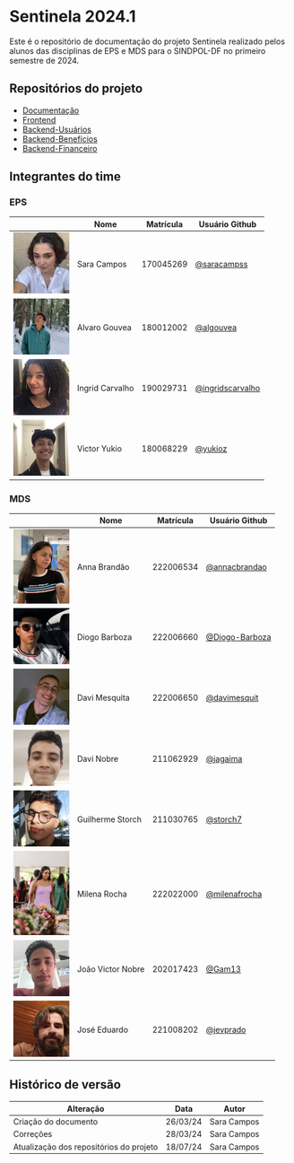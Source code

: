 # Sentinela 2024.1

Este é o repositório de documentação do projeto Sentinela realizado pelos alunos das disciplinas de EPS e MDS para o SINDPOL-DF no primeiro semestre de 2024. 

## Repositórios do projeto

- [Documentação](https://github.com/fga-eps-mds/2024.1-SENTINELA-DOC)
- [Frontend](https://github.com/fga-eps-mds/2024.1-SENTINELA-FRONT)
- [Backend-Usuários](https://github.com/fga-eps-mds/2024.1-SENTINELA-BACKEND-USUARIOS)
- [Backend-Benefícios](https://github.com/fga-eps-mds/2024.1-SENTINELA-BACKEND-BENEFICIOS)
- [Backend-Financeiro](https://github.com/fga-eps-mds/2024.1-SENTINELA-BACKEND-FINANCEIRO)


<!-- - [Frontend](https://github.com/fga-eps-mds/2024.1-SINDPOL-Front) -->

## Integrantes do time

### EPS

|                                                                              | Nome               | Matrícula | Usuário Github                                                             |
| - | - | - | - |
| <img src="./assets/sara.jpeg" width="100">    | Sara Campos       | 170045269 | [@saracampss](https://github.com/saracampss) |
| <img src="./assets/alvaro.jpeg" width="100">    | Alvaro Gouvea       | 180012002 | [@algouvea](https://github.com/algouvea) |
| <img src="./assets/ingrid.jpeg" width="100">    | Ingrid Carvalho       | 190029731 | [@ingridscarvalho](https://github.com/ingridscarvalho) |
| <img src="./assets/yukio.jpeg" width="100">    | Victor Yukio       | 180068229 | [@yukioz](https://github.com/yukioz) |

### MDS

|                                                                              | Nome               | Matrícula | Usuário Github                                                             |
| - | - | - | - |
| <img src="./assets/anna.jpeg" width="100">    | Anna Brandão       | 222006534 | [@annacbrandao](https://github.com/annacbrandao) |
| <img src="./assets/diogo.jpeg" width="100">    | Diogo Barboza       | 222006660 | [@Diogo-Barboza](https://github.com/Diogo-Barboza) |
| <img src="./assets/dmesquita.jpeg" width="100">    | Davi Mesquita       | 222006650 | [@davimesquit](https://github.com/davimesquit) |
| <img src="./assets/dnobre.jpeg" width="100">    | Davi Nobre       | 211062929 | [@jagaima](https://github.com/jagaima) |
| <img src="./assets/guilherme.jpeg" width="100">    | Guilherme Storch       | 211030765 | [@storch7](https://github.com/storch7) |
| <img src="./assets/milena.jpeg" width="100">    | Milena Rocha       | 222022000 | [@milenafrocha](https://github.com/milenafrocha) |
| <img src="./assets/joao.jpeg" width="100">    | João Victor Nobre       | 202017423 | [@Gam13](https://github.com/Gam13) |
| <img src="./assets/jose.jpeg" width="100">    | José Eduardo       | 221008202 | [@jevprado](https://github.com/jevprado) |


## Histórico de versão

| Alteração | Data | Autor | 
| - | - | - |
| Criação do documento | 26/03/24 | Sara Campos |
| Correções | 28/03/24 | Sara Campos |
| Atualização dos repositórios do projeto | 18/07/24 | Sara Campos |
